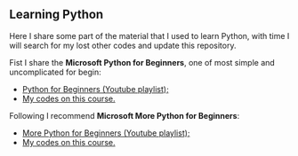 ## Learning Python

Here I share some part of the material that I used to learn Python, with time I will search for my lost other codes and update this repository.

Fist I share the **Microsoft Python for Beginners**, one of most simple and uncomplicated for begin:

- [Python for Beginners (Youtube playlist);](www.youtube.com/playlist?list=PLlrxD0HtieHhS8VzuMCfQD4uJ9yne1mE6)
- [My codes on this course.](./python_for_Beginners)

Following I recommend **Microsoft More Python for Beginners**:

- [More Python for Beginners (Youtube playlist);](https://youtube.com/playlist?list=PLlrxD0HtieHiXd-nEby-TMCoUNwhbLUnj)
- [My codes on this course.](./more_python_for_Beginners)

